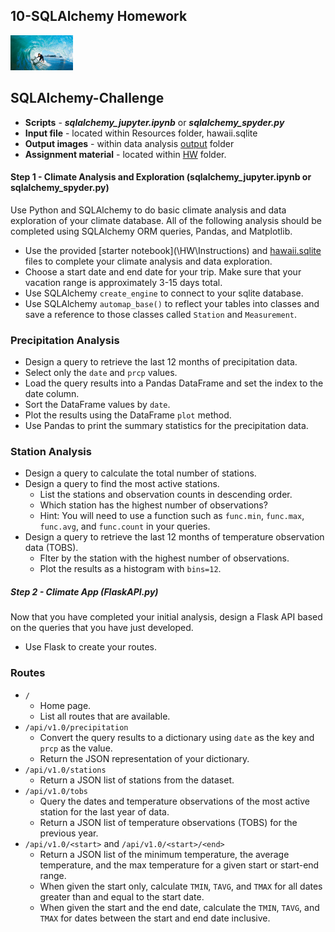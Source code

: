 ## 10-SQLAlchemy Homework 
![](smaller_surfs-up.png)
## SQLAlchemy-Challenge 
 * **Scripts** - ***sqlalchemy_jupyter.ipynb*** or ***sqlalchemy_spyder.py***
 * **Input file** - located within Resources folder, hawaii.sqlite
 * **Output images** - within data analysis [output](/output) folder
 * **Assignment material** - located within [HW](/HW) folder.

#### Step 1 - Climate Analysis and Exploration (sqlalchemy_jupyter.ipynb or sqlalchemy_spyder.py)

Use Python and SQLAlchemy to do basic climate analysis and data exploration of your climate database. All of the following analysis should be completed using SQLAlchemy ORM queries, Pandas, and Matplotlib.
* Use the provided [starter notebook](\HW\Instructions\) and [hawaii.sqlite](Resources/) files to complete your climate analysis and data exploration.
* Choose a start date and end date for your trip. Make sure that your vacation range is approximately 3-15 days total.
* Use SQLAlchemy `create_engine` to connect to your sqlite database.
* Use SQLAlchemy `automap_base()` to reflect your tables into classes and save a reference to those classes called `Station` and `Measurement`.

### Precipitation Analysis
* Design a query to retrieve the last 12 months of precipitation data.
* Select only the `date` and `prcp` values.
* Load the query results into a Pandas DataFrame and set the index to the date column.
* Sort the DataFrame values by `date`.
* Plot the results using the DataFrame `plot` method.
* Use Pandas to print the summary statistics for the precipitation data.

### Station Analysis
* Design a query to calculate the total number of stations.
* Design a query to find the most active stations.
  * List the stations and observation counts in descending order.
  * Which station has the highest number of observations?
  * Hint: You will need to use a function such as `func.min`, `func.max`, `func.avg`, and `func.count` in your queries.
* Design a query to retrieve the last 12 months of temperature observation data (TOBS).
  * Flter by the station with the highest number of observations.
  * Plot the results as a histogram with `bins=12`.

##### Step 2 - Climate App (FlaskAPI.py)
Now that you have completed your initial analysis, design a Flask API based on the queries that you have just developed.
* Use Flask to create your routes.

### Routes
* `/`
  * Home page.
  * List all routes that are available.
* `/api/v1.0/precipitation`
  * Convert the query results to a dictionary using `date` as the key and `prcp` as the value.
  * Return the JSON representation of your dictionary.
* `/api/v1.0/stations`
  * Return a JSON list of stations from the dataset.
* `/api/v1.0/tobs`
  * Query the dates and temperature observations of the most active station for the last year of data.
  * Return a JSON list of temperature observations (TOBS) for the previous year.
* `/api/v1.0/<start>` and `/api/v1.0/<start>/<end>`
  * Return a JSON list of the minimum temperature, the average temperature, and the max temperature for a given start or start-end range.
  * When given the start only, calculate `TMIN`, `TAVG`, and `TMAX` for all dates greater than and equal to the start date.
  * When given the start and the end date, calculate the `TMIN`, `TAVG`, and `TMAX` for dates between the start and end date inclusive.
